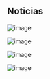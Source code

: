 ## Noticias

![image](https://github.com/josseLara/noticias/assets/99273526/7d87e430-60de-4c25-9160-e6b39c502839)

![image](https://github.com/josseLara/noticias/assets/99273526/c270549c-c918-417a-aab6-8736c175924c)

![image](https://github.com/josseLara/noticias/assets/99273526/61d00370-ce8d-4368-b1fe-2ec896716ee0)

![image](https://github.com/josseLara/noticias/assets/99273526/1b8d1d88-3e74-4390-a050-4075993227c9)
